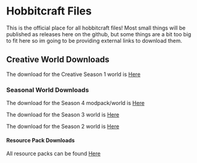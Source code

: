 # Hobbitcraft Files
This is the official place for all hobbitcraft files! Most small things will be published as releases here on the github, but some things are a bit too big to fit here so im going to be providing external links to download them.

## Creative World Downloads

The download for the Creative Season 1 world is [Here](https://github.com/DerpDerpling/Hobbitcraft-Files/releases/tag/HC-Creative) 

### Seasonal World Downloads

The download for the Season 4 modpack/world is [Here](https://github.com/DerpDerpling/Hobbitcraft-S4/releases)

The download for the Season 3 world is [Here](https://github.com/DerpDerpling/Hobbitcraft-Files/releases/tag/S3) 

The download for the Season 2 world is [Here](https://github.com/DerpDerpling/Hobbitcraft-Files/releases/tag/S2) 

#### Resource Pack Downloads

All resource packs can be found [Here](https://github.com/DerpDerpling/Hobbitcraft-Files/releases/tag/Resource-Packs)
